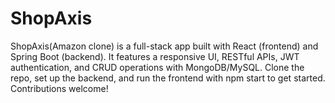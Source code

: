 # ShopAxis
ShopAxis(Amazon clone) is a full-stack app built with React (frontend) and Spring Boot (backend). It features a responsive UI, RESTful APIs, JWT authentication, and CRUD operations with MongoDB/MySQL. Clone the repo, set up the backend, and run the frontend with npm start to get started. Contributions welcome!
